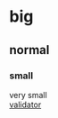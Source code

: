 # big
## normal
### small
very small </br>
[validator](https://www.mintscan.io/fetchai/validators/fetchvaloper17zr49k6tmcz7eezxgl7x0pfxa9e92h7lv29hd3)

